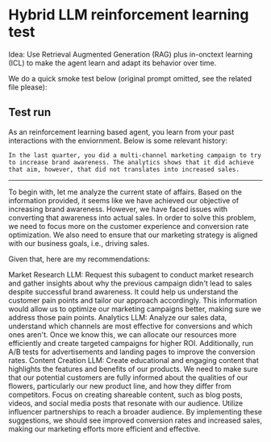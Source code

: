 # Hybrid LLM reinforcement learning test

Idea: Use Retrieval Augmented Generation (RAG) plus in-onctext learning (ICL) to make the agent learn and adapt its behavior over time.

We do a quick smoke test below (original prompt omitted, see the related file please):

## Test run

As an reinforcement learning based agent, you learn from your past interactions with the enviornment. Below is some relevant history:

```
In the last quarter, you did a multi-channel marketing campaign to try to increase brand awareness. The analytics shows that it did achieve that aim, however, that did not translates into increased sales.
```

----

To begin with, let me analyze the current state of affairs. Based on the information provided, it seems like we have achieved our objective of increasing brand awareness. However, we have faced issues with converting that awareness into actual sales. In order to solve this problem, we need to focus more on the customer experience and conversion rate optimization. We also need to ensure that our marketing strategy is aligned with our business goals, i.e., driving sales.

Given that, here are my recommendations:

Market Research LLM: Request this subagent to conduct market research and gather insights about why the previous campaign didn't lead to sales despite successful brand awareness. It could help us understand the customer pain points and tailor our approach accordingly. This information would allow us to optimize our marketing campaigns better, making sure we address those pain points.
Analytics LLM: Analyze our sales data, understand which channels are most effective for conversions and which ones aren't. Once we know this, we can allocate our resources more efficiently and create targeted campaigns for higher ROI. Additionally, run A/B tests for advertisements and landing pages to improve the conversion rates.
Content Creation LLM: Create educational and engaging content that highlights the features and benefits of our products. We need to make sure that our potential customers are fully informed about the qualities of our flowers, particularly our new product line, and how they differ from competitors. Focus on creating shareable content, such as blog posts, videos, and social media posts that resonate with our audience. Utilize influencer partnerships to reach a broader audience.
By implementing these suggestions, we should see improved conversion rates and increased sales, making our marketing efforts more efficient and effective.
